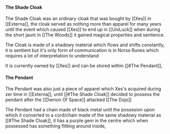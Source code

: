 #### The Shade Cloak
The Shade Cloak was an ordinary cloak that was bought by [[Xes]] in [[Externa]], the cloak served as nothing more than apparel for many years until the event which caused [[Xes]] to end up in [[UniLuck]] when during the short jaunt in [[The Woods]] it gained magical properties and sentience.

The Cloak is made of a shadowy material which flows and shifts constantly, it is sentient but it's only form of communication is in Norse Runes which requires a lot of interpretation to understand

It is currently owned by [[Xes]] and can be stored within [[#The Pendant]],


#### The Pendant
The Pendant was also just a piece of apparel which Xes's acquired during zer time in [[Externa]], until [[#The Shade Cloak]] decided to possess the pendant after the [[Demon Of Space]] attacked [[The Dojo]] 

The Pendant had a chain made of black metal until the possesion upon which it converted to a cord/chain made of the same shadowy material as [[#The Shade Cloak]], it has a purple gem in the centre which when possessed has something flitting around inside, 

